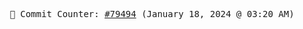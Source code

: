 <p align="center">
    <samp>
        📮 Commit Counter: <a href="https://github.com/Javascript-void0/Javascript-void0/commits/main">#79494</a> (January 18, 2024 @ 03:20 AM)
    </samp>
</p>